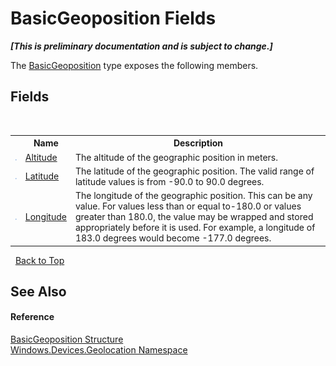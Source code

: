 # BasicGeoposition Fields
 _**\[This is preliminary documentation and is subject to change.\]**_

The <a href="T_Windows_Devices_Geolocation_BasicGeoposition">BasicGeoposition</a> type exposes the following members.


## Fields
&nbsp;<table><tr><th></th><th>Name</th><th>Description</th></tr><tr><td>![Public field](media/pubfield.gif "Public field")</td><td><a href="F_Windows_Devices_Geolocation_BasicGeoposition_Altitude">Altitude</a></td><td>
The altitude of the geographic position in meters.</td></tr><tr><td>![Public field](media/pubfield.gif "Public field")</td><td><a href="F_Windows_Devices_Geolocation_BasicGeoposition_Latitude">Latitude</a></td><td>
The latitude of the geographic position. The valid range of latitude values is from -90.0 to 90.0 degrees.</td></tr><tr><td>![Public field](media/pubfield.gif "Public field")</td><td><a href="F_Windows_Devices_Geolocation_BasicGeoposition_Longitude">Longitude</a></td><td>
The longitude of the geographic position. This can be any value. For values less than or equal to-180.0 or values greater than 180.0, the value may be wrapped and stored appropriately before it is used. For example, a longitude of 183.0 degrees would become -177.0 degrees.</td></tr></table>&nbsp;
<a href="#basicgeoposition-fields">Back to Top</a>

## See Also


#### Reference
<a href="T_Windows_Devices_Geolocation_BasicGeoposition">BasicGeoposition Structure</a><br /><a href="N_Windows_Devices_Geolocation">Windows.Devices.Geolocation Namespace</a><br />